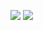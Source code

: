 ![](https://komarev.com/ghpvc/?username=ZaViBiS)
![](https://github-profile-summary-cards.vercel.app/api/cards/profile-details?username=ZaViBiS&theme=monokai)
